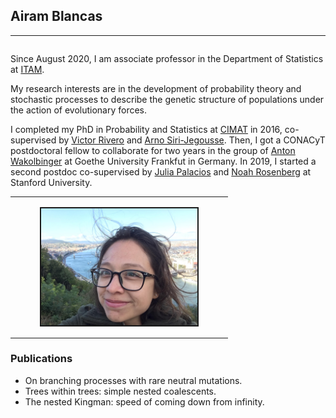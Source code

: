 ## Airam Blancas

<hr>   
</table>
<table border="0" cellspacing="0" cellpadding="0" width="30%">
</table>
 
<table width="100%" border=0>
<tr valign="middle">
<tbody>
	
Since August 2020, I am associate professor in the Department of Statistics at [ITAM](https://www.itam.mx). 

My research interests are in the development of probability theory and stochastic processes to describe the genetic structure of populations under the action of evolutionary forces.  

I completed my PhD in Probability and Statistics at [CIMAT](https://www.cimat.mx) in 2016, co-supervised by [Victor Rivero](https://www.cimat.mx/~rivero/vrivero/Welcome.html) and [Arno Siri-Jegousse](http://sigma.iimas.unam.mx/arno/). Then, I got a CONACyT postdoctoral fellow to collaborate for two years in the group of [Anton Wakolbinger](https://www.math.uni-frankfurt.de/~ismi/wakolbinger/pers.html) at Goethe University Frankfut in Germany. In 2019, I started a second postdoc co-supervised by [Julia Palacios](https://juliapalacios.github.io) and [Noah Rosenberg](https://rosenberglab.stanford.edu/index.html) at Stanford University.

<td>
<figure><img src="AiramBudapest2018.jpg" width="250" ALT="Picture of me"
	     align=center border=2>
</figure>
</td>
</tr>
</table>

### Publications

- On branching processes with rare neutral mutations.
- Trees within trees: simple nested coalescents. 
- The nested Kingman: speed of coming down from infinity.
